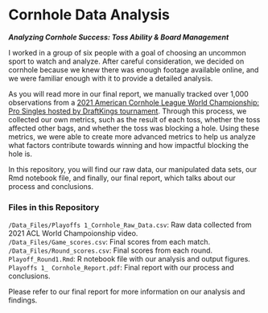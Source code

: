 # Cornhole Data Analysis
***Analyzing Cornhole Success: Toss Ability &amp; Board Management***

I worked in a group of six people with a goal of choosing an uncommon sport to watch and analyze. After careful consideration, we decided on cornhole because we knew there was enough footage available online, and we were familiar enough with it to provide a detailed analysis.

As you will read more in our final report, we manually tracked over 1,000 observations from a [2021 American Cornhole League World Championship: Pro Singles hosted by DraftKings tournament](https://www.youtube.com/watch?v=ZZ6-E4jsgzw). Through this process, we collected our own metrics, such as the result of each toss, whether the toss affected other bags, and whether the toss was blocking a hole. Using these metrics, we were able to create more advanced metrics to help us analyze what factors contribute towards winning and how impactful blocking the hole is.

In this repository, you will find our raw data, our manipulated data sets, our Rmd notebook file, and finally, our final report, which talks about our process and conclusions.

### Files in this Repository
`/Data_Files/Playoffs 1_Cornhole_Raw_Data.csv`: Raw data collected from 2021 ACL World Champoionship video. <br>
`/Data_Files/Game_scores.csv`: Final scores from each match. <br>
`/Data_Files/Round_scores.csv`: Final scores from each round. <br>
`Playoff_Round1.Rmd`: R notebook file with our analysis and output figures. <br>
`Playoffs 1_ Cornhole_Report.pdf`: Final report with our process and conclusions. <br>

Please refer to our final report for more information on our analysis and findings.
